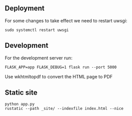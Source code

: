 ## Deployment

For some changes to take effect we need to restart uwsgi:

```
sudo systemctl restart uwsgi
```

## Development

For the development server run:

```
FLASK_APP=app FLASK_DEBUG=1 flask run --port 5000
```


Use wkhtmltopdf to convert the HTML page to PDF


## Static site

```
python app.py
rustatic --path _site/ --indexfile index.html --nice
```
